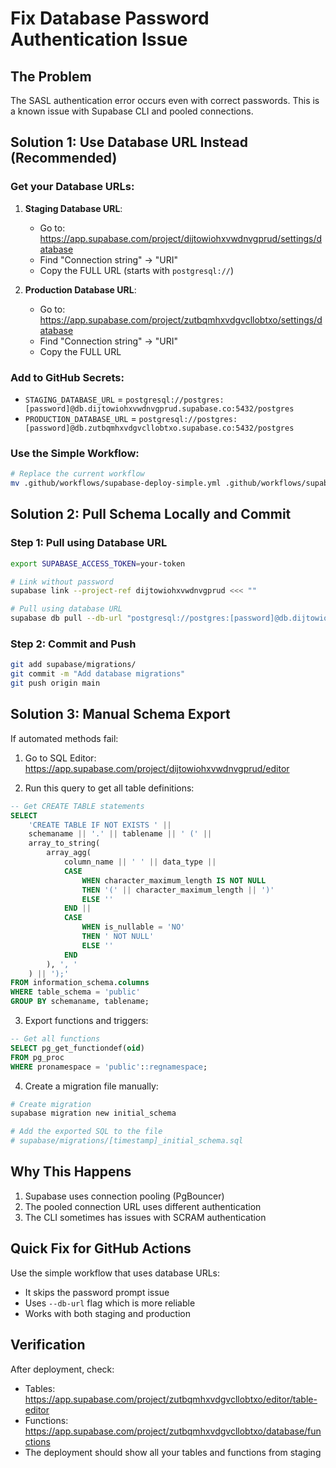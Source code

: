 # Fix Database Password Authentication Issue

## The Problem
The SASL authentication error occurs even with correct passwords. This is a known issue with Supabase CLI and pooled connections.

## Solution 1: Use Database URL Instead (Recommended)

### Get your Database URLs:

1. **Staging Database URL**:
   - Go to: https://app.supabase.com/project/dijtowiohxvwdnvgprud/settings/database
   - Find "Connection string" → "URI"
   - Copy the FULL URL (starts with `postgresql://`)

2. **Production Database URL**:
   - Go to: https://app.supabase.com/project/zutbqmhxvdgvcllobtxo/settings/database
   - Find "Connection string" → "URI"
   - Copy the FULL URL

### Add to GitHub Secrets:
- `STAGING_DATABASE_URL` = `postgresql://postgres:[password]@db.dijtowiohxvwdnvgprud.supabase.co:5432/postgres`
- `PRODUCTION_DATABASE_URL` = `postgresql://postgres:[password]@db.zutbqmhxvdgvcllobtxo.supabase.co:5432/postgres`

### Use the Simple Workflow:
```bash
# Replace the current workflow
mv .github/workflows/supabase-deploy-simple.yml .github/workflows/supabase-deploy.yml
```

## Solution 2: Pull Schema Locally and Commit

### Step 1: Pull using Database URL
```bash
export SUPABASE_ACCESS_TOKEN=your-token

# Link without password
supabase link --project-ref dijtowiohxvwdnvgprud <<< ""

# Pull using database URL
supabase db pull --db-url "postgresql://postgres:[password]@db.dijtowiohxvwdnvgprud.supabase.co:5432/postgres"
```

### Step 2: Commit and Push
```bash
git add supabase/migrations/
git commit -m "Add database migrations"
git push origin main
```

## Solution 3: Manual Schema Export

If automated methods fail:

1. Go to SQL Editor: https://app.supabase.com/project/dijtowiohxvwdnvgprud/editor

2. Run this query to get all table definitions:
```sql
-- Get CREATE TABLE statements
SELECT 
    'CREATE TABLE IF NOT EXISTS ' || 
    schemaname || '.' || tablename || ' (' || 
    array_to_string(
        array_agg(
            column_name || ' ' || data_type || 
            CASE 
                WHEN character_maximum_length IS NOT NULL 
                THEN '(' || character_maximum_length || ')' 
                ELSE '' 
            END ||
            CASE 
                WHEN is_nullable = 'NO' 
                THEN ' NOT NULL' 
                ELSE '' 
            END
        ), ', '
    ) || ');'
FROM information_schema.columns
WHERE table_schema = 'public'
GROUP BY schemaname, tablename;
```

3. Export functions and triggers:
```sql
-- Get all functions
SELECT pg_get_functiondef(oid) 
FROM pg_proc 
WHERE pronamespace = 'public'::regnamespace;
```

4. Create a migration file manually:
```bash
# Create migration
supabase migration new initial_schema

# Add the exported SQL to the file
# supabase/migrations/[timestamp]_initial_schema.sql
```

## Why This Happens

1. Supabase uses connection pooling (PgBouncer)
2. The pooled connection URL uses different authentication
3. The CLI sometimes has issues with SCRAM authentication

## Quick Fix for GitHub Actions

Use the simple workflow that uses database URLs:
- It skips the password prompt issue
- Uses `--db-url` flag which is more reliable
- Works with both staging and production

## Verification

After deployment, check:
- Tables: https://app.supabase.com/project/zutbqmhxvdgvcllobtxo/editor/table-editor
- Functions: https://app.supabase.com/project/zutbqmhxvdgvcllobtxo/database/functions
- The deployment should show all your tables and functions from staging